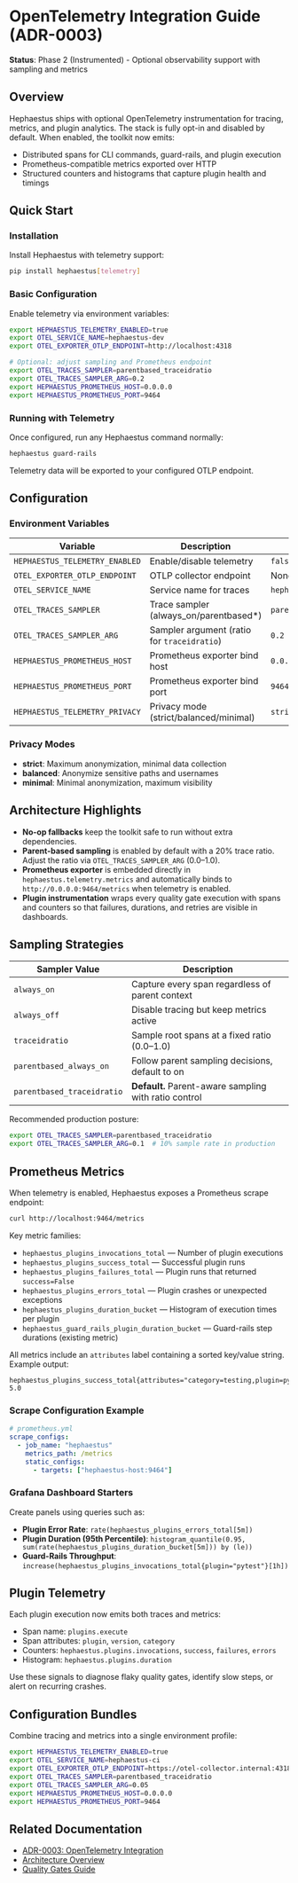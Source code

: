 # OpenTelemetry Integration Guide (ADR-0003)

**Status**: Phase 2 (Instrumented) - Optional observability support with sampling and metrics

## Overview

Hephaestus ships with optional OpenTelemetry instrumentation for tracing, metrics, and plugin analytics. The stack is fully opt-in and disabled by default. When enabled, the toolkit now emits:

- Distributed spans for CLI commands, guard-rails, and plugin execution
- Prometheus-compatible metrics exported over HTTP
- Structured counters and histograms that capture plugin health and timings

## Quick Start

### Installation

Install Hephaestus with telemetry support:

```bash
pip install hephaestus[telemetry]
```

### Basic Configuration

Enable telemetry via environment variables:

```bash
export HEPHAESTUS_TELEMETRY_ENABLED=true
export OTEL_SERVICE_NAME=hephaestus-dev
export OTEL_EXPORTER_OTLP_ENDPOINT=http://localhost:4318

# Optional: adjust sampling and Prometheus endpoint
export OTEL_TRACES_SAMPLER=parentbased_traceidratio
export OTEL_TRACES_SAMPLER_ARG=0.2
export HEPHAESTUS_PROMETHEUS_HOST=0.0.0.0
export HEPHAESTUS_PROMETHEUS_PORT=9464
```

### Running with Telemetry

Once configured, run any Hephaestus command normally:

```bash
hephaestus guard-rails
```

Telemetry data will be exported to your configured OTLP endpoint.

## Configuration

### Environment Variables

| Variable                       | Description                                 | Default                    |
| ------------------------------ | ------------------------------------------- | -------------------------- |
| `HEPHAESTUS_TELEMETRY_ENABLED` | Enable/disable telemetry                    | `false`                    |
| `OTEL_EXPORTER_OTLP_ENDPOINT`  | OTLP collector endpoint                     | None                       |
| `OTEL_SERVICE_NAME`            | Service name for traces                     | `hephaestus`               |
| `OTEL_TRACES_SAMPLER`          | Trace sampler (always_on/parentbased\*)     | `parentbased_traceidratio` |
| `OTEL_TRACES_SAMPLER_ARG`      | Sampler argument (ratio for `traceidratio`) | `0.2`                      |
| `HEPHAESTUS_PROMETHEUS_HOST`   | Prometheus exporter bind host               | `0.0.0.0`                  |
| `HEPHAESTUS_PROMETHEUS_PORT`   | Prometheus exporter bind port               | `9464`                     |
| `HEPHAESTUS_TELEMETRY_PRIVACY` | Privacy mode (strict/balanced/minimal)      | `strict`                   |

### Privacy Modes

- **strict**: Maximum anonymization, minimal data collection
- **balanced**: Anonymize sensitive paths and usernames
- **minimal**: Minimal anonymization, maximum visibility

## Architecture Highlights

- **No-op fallbacks** keep the toolkit safe to run without extra dependencies.
- **Parent-based sampling** is enabled by default with a 20% trace ratio. Adjust the ratio via `OTEL_TRACES_SAMPLER_ARG` (0.0–1.0).
- **Prometheus exporter** is embedded directly in `hephaestus.telemetry.metrics` and automatically binds to `http://0.0.0.0:9464/metrics` when telemetry is enabled.
- **Plugin instrumentation** wraps every quality gate execution with spans and counters so that failures, durations, and retries are visible in dashboards.

## Sampling Strategies

| Sampler Value              | Description                                           |
| -------------------------- | ----------------------------------------------------- |
| `always_on`                | Capture every span regardless of parent context       |
| `always_off`               | Disable tracing but keep metrics active               |
| `traceidratio`             | Sample root spans at a fixed ratio (0.0–1.0)          |
| `parentbased_always_on`    | Follow parent sampling decisions, default to on       |
| `parentbased_traceidratio` | **Default.** Parent-aware sampling with ratio control |

Recommended production posture:

```bash
export OTEL_TRACES_SAMPLER=parentbased_traceidratio
export OTEL_TRACES_SAMPLER_ARG=0.1  # 10% sample rate in production
```

## Prometheus Metrics

When telemetry is enabled, Hephaestus exposes a Prometheus scrape endpoint:

```bash
curl http://localhost:9464/metrics
```

Key metric families:

- `hephaestus_plugins_invocations_total` — Number of plugin executions
- `hephaestus_plugins_success_total` — Successful plugin runs
- `hephaestus_plugins_failures_total` — Plugin runs that returned `success=False`
- `hephaestus_plugins_errors_total` — Plugin crashes or unexpected exceptions
- `hephaestus_plugins_duration_bucket` — Histogram of execution times per plugin
- `hephaestus_guard_rails_plugin_duration_bucket` — Guard-rails step durations (existing metric)

All metrics include an `attributes` label containing a sorted key/value string. Example output:

```text
hephaestus_plugins_success_total{attributes="category=testing,plugin=pytest,version=1.0.0"} 5.0
```

### Scrape Configuration Example

```yaml
# prometheus.yml
scrape_configs:
  - job_name: "hephaestus"
    metrics_path: /metrics
    static_configs:
      - targets: ["hephaestus-host:9464"]
```

### Grafana Dashboard Starters

Create panels using queries such as:

- **Plugin Error Rate**: `rate(hephaestus_plugins_errors_total[5m])`
- **Plugin Duration (95th Percentile)**: `histogram_quantile(0.95, sum(rate(hephaestus_plugins_duration_bucket[5m])) by (le))`
- **Guard-Rails Throughput**: `increase(hephaestus_plugins_invocations_total{plugin="pytest"}[1h])`

## Plugin Telemetry

Each plugin execution now emits both traces and metrics:

- Span name: `plugins.execute`
- Span attributes: `plugin`, `version`, `category`
- Counters: `hephaestus.plugins.invocations`, `success`, `failures`, `errors`
- Histogram: `hephaestus.plugins.duration`

Use these signals to diagnose flaky quality gates, identify slow steps, or alert on recurring crashes.

## Configuration Bundles

Combine tracing and metrics into a single environment profile:

```bash
export HEPHAESTUS_TELEMETRY_ENABLED=true
export OTEL_SERVICE_NAME=hephaestus-ci
export OTEL_EXPORTER_OTLP_ENDPOINT=https://otel-collector.internal:4318
export OTEL_TRACES_SAMPLER=parentbased_traceidratio
export OTEL_TRACES_SAMPLER_ARG=0.05
export HEPHAESTUS_PROMETHEUS_HOST=0.0.0.0
export HEPHAESTUS_PROMETHEUS_PORT=9464
```

## Related Documentation

- [ADR-0003: OpenTelemetry Integration](../adr/0003-opentelemetry-integration.md)
- [Architecture Overview](../explanation/architecture.md)
- [Quality Gates Guide](quality-gates.md)
